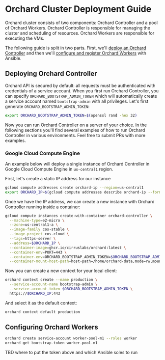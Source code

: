 # Orchard Cluster Deployment Guide

Orchard cluster consists of two components: Orchard Controller and a pool of Orchard Workers. Orchard Controller is
responsible for managing the cluster and scheduling of resources. Orchard Workers are responsible for executing the VMs.

The following guide is split in two parts. First, we'll [deploy an Orchard Controller](#deploying-orchard-controller) and then we'll
[configure and register Orchard Workers](#configuring-orchard-workers) with Ansible.

## Deploying Orchard Controller

Orchard API is secured by default: all requests must be authenticated with credentials of a service account.
When you first run Orchard Controller, you can specify `ORCHARD_BOOTSTRAP_ADMIN_TOKEN` which will automatically
create a service account named `bootstrap-admin` with all privileges. Let's first generate `ORCHARD_BOOTSTRAP_ADMIN_TOKEN`:

```bash
export ORCHARD_BOOTSTRAP_ADMIN_TOKEN=$(openssl rand -hex 32)
```

Now you can run Orchard Controller on a server of your choice. In the following sections you'll find several examples of
how to run Orchard Controller in various environments. Feel free to submit PRs with more examples.

### Google Cloud Compute Engine

An example below will deploy a single instance of Orchard Controller in Google Cloud Compute Engine in `us-central1` region.

First, let's create a static IP address for our instance

```bash
gcloud compute addresses create orchard-ip --region=us-central1
export ORCHARD_IP=$(gcloud compute addresses describe orchard-ip --format='value(address)' --region=us-central1)
```

Once we have the IP address, we can create a new instance with Orchard Controller running inside a container:

```bash
gcloud compute instances create-with-container orchard-controller \
  --machine-type=e2-micro \
  --zone=us-central1-a \
  --image-family cos-stable \
  --image-project cos-cloud \
  --tags=https-server \
  --address=$ORCHARD_IP \
  --container-image=ghcr.io/cirruslabs/orchard:latest \
  --container-env=PORT=443 \
  --container-env=ORCHARD_BOOTSTRAP_ADMIN_TOKEN=$ORCHARD_BOOTSTRAP_ADMIN_TOKEN \
  --container-mount-host-path=host-path=/home/orchard-data,mode=rw,mount-path=/data
```

Now you can create a new context for your local client:

```bash
orchard context create --name production \
  --service-account-name bootstrap-admin \
  --service-account-token $ORCHARD_BOOTSTRAP_ADMIN_TOKEN \
  https://$ORCHARD_IP:443
```

And select it as the default context:

```bash
orchard context default production
```

## Configuring Orchard Workers

```bash
orchard create service-account worker-pool-m1 --roles worker
orchard get bootstrap-token worker-pool-m1
```

TBD where to put the token above and which Ansible soles to run
